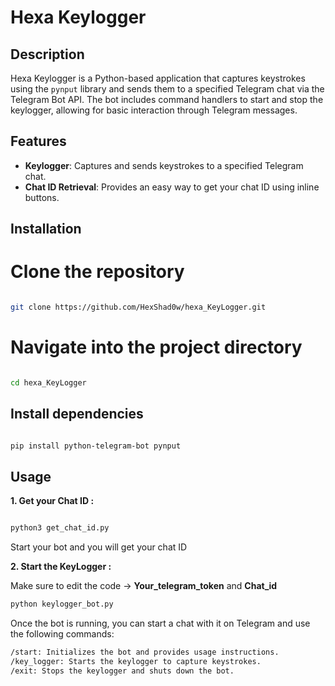 # Hexa Keylogger

## Description

Hexa Keylogger is a Python-based application that captures keystrokes using the `pynput` library and sends them to a specified Telegram chat via the Telegram Bot API. The bot includes command handlers to start and stop the keylogger, allowing for basic interaction through Telegram messages.

## Features

- **Keylogger**: Captures and sends keystrokes to a specified Telegram chat.
- **Chat ID Retrieval**: Provides an easy way to get your chat ID using inline buttons.


## Installation

# Clone the repository

```bash

git clone https://github.com/HexShad0w/hexa_KeyLogger.git
```
# Navigate into the project directory

```bash

cd hexa_KeyLogger

```

## Install dependencies

```bash

pip install python-telegram-bot pynput

```


## Usage 

**1. Get your Chat ID :** 

```bash

python3 get_chat_id.py
```
Start your bot and you will get your chat ID

**2. Start the KeyLogger :**

Make sure to edit the code -> **Your_telegram_token** and **Chat_id**

```bash
python keylogger_bot.py
```
Once the bot is running, you can start a chat with it on Telegram and use the following commands:

```bash
/start: Initializes the bot and provides usage instructions.
/key_logger: Starts the keylogger to capture keystrokes.
/exit: Stops the keylogger and shuts down the bot.

```

